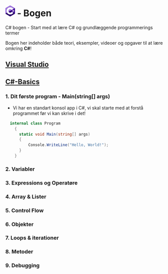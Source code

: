# <img src="./Assets/Images/CSharp.png" alt="CSharpLogo" width="30"/> **- Bogen**
C# bogen - Start med at lære C# og grundlæggende programmerings termer

Bogen her indeholder både teori, eksempler, videoer og opgaver til at lære omkring **C#**!

## [Visual Studio](./VisualStudio)

## [C#-Basics](./CSharpBasics)    
### 1. Dit første program - Main(string[] args)
* Vi har en standart konsol app i C#, vi skal starte med at forstå programmet før vi kan skrive i det!
```c#
  internal class Program
    {
      static void Main(string[] args)
      {
          Console.WriteLine("Hello, World!");
      }
    }
  ```
### 2. Variabler                       
### 3. Expressions og Operatøre          
### 4. Array & Lister                   
### 5. Control Flow                       
### 6. Objekter                           
### 7. Loops & iterationer              
### 8. Metoder                            
### 9. Debugging                           
